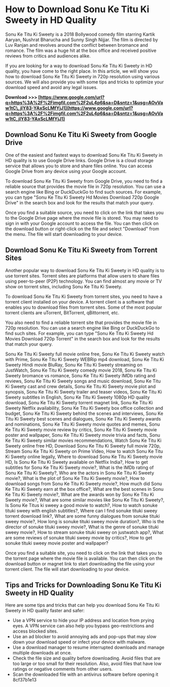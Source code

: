
 
# How to Download Sonu Ke Titu Ki Sweety in HD Quality
 
Sonu Ke Titu Ki Sweety is a 2018 Bollywood comedy film starring Kartik Aaryan, Nushrat Bharucha and Sunny Singh Nijjar. The film is directed by Luv Ranjan and revolves around the conflict between bromance and romance. The film was a huge hit at the box office and received positive reviews from critics and audiences alike.
 
If you are looking for a way to download Sonu Ke Titu Ki Sweety in HD quality, you have come to the right place. In this article, we will show you how to download Sonu Ke Titu Ki Sweety in 720p resolution using various sources. We will also provide you with some tips and tricks to optimize your download speed and avoid any legal issues.
 
**Download &gt;&gt;&gt; [https://www.google.com/url?q=https%3A%2F%2Fimgfil.com%2F2uL4p6&sa=D&sntz=1&usg=AOvVaw1tC\_jlY83-YAxScLMfYjJ1](https://www.google.com/url?q=https%3A%2F%2Fimgfil.com%2F2uL4p6&sa=D&sntz=1&usg=AOvVaw1tC_jlY83-YAxScLMfYjJ1)**


 
## Download Sonu Ke Titu Ki Sweety from Google Drive
 
One of the easiest and fastest ways to download Sonu Ke Titu Ki Sweety in HD quality is to use Google Drive links. Google Drive is a cloud storage service that allows you to store and share files online. You can access Google Drive from any device using your Google account.
 
To download Sonu Ke Titu Ki Sweety from Google Drive, you need to find a reliable source that provides the movie file in 720p resolution. You can use a search engine like Bing or DuckDuckGo to find such sources. For example, you can type "Sonu Ke Titu Ki Sweety Hd Movies Download 720p Google Drive" in the search box and look for the results that match your query.
 
Once you find a suitable source, you need to click on the link that takes you to the Google Drive page where the movie file is stored. You may need to sign in with your Google account to access the file. You can then click on the download button or right-click on the file and select "Download" from the menu. The file will start downloading to your device.
 
## Download Sonu Ke Titu Ki Sweety from Torrent Sites
 
Another popular way to download Sonu Ke Titu Ki Sweety in HD quality is to use torrent sites. Torrent sites are platforms that allow users to share files using peer-to-peer (P2P) technology. You can find almost any movie or TV show on torrent sites, including Sonu Ke Titu Ki Sweety.
 
To download Sonu Ke Titu Ki Sweety from torrent sites, you need to have a torrent client installed on your device. A torrent client is a software that enables you to download files from torrent sites. Some of the most popular torrent clients are uTorrent, BitTorrent, qBittorrent, etc.
 
You also need to find a reliable torrent site that provides the movie file in 720p resolution. You can use a search engine like Bing or DuckDuckGo to find such sites. For example, you can type "Sonu Ke Titu Ki Sweety Hd Movies Download 720p Torrent" in the search box and look for the results that match your query.
 
Sonu Ke Titu Ki Sweety full movie online free,  Sonu Ke Titu Ki Sweety watch with Prime,  Sonu Ke Titu Ki Sweety WEBRip mp4 download,  Sonu Ke Titu Ki Sweety Hindi movie BluRay,  Sonu Ke Titu Ki Sweety streaming on JustWatch,  Sonu Ke Titu Ki Sweety comedy movie 2018,  Sonu Ke Titu Ki Sweety bromance vs romance,  Sonu Ke Titu Ki Sweety IMDb rating and reviews,  Sonu Ke Titu Ki Sweety songs and music download,  Sonu Ke Titu Ki Sweety cast and crew details,  Sonu Ke Titu Ki Sweety movie plot and synopsis,  Sonu Ke Titu Ki Sweety trailer and teaser videos,  Sonu Ke Titu Ki Sweety subtitles in English,  Sonu Ke Titu Ki Sweety 1080p HD quality download,  Sonu Ke Titu Ki Sweety torrent magnet link,  Sonu Ke Titu Ki Sweety Netflix availability,  Sonu Ke Titu Ki Sweety box office collection and budget,  Sonu Ke Titu Ki Sweety behind the scenes and interviews,  Sonu Ke Titu Ki Sweety best scenes and dialogues,  Sonu Ke Titu Ki Sweety awards and nominations,  Sonu Ke Titu Ki Sweety movie quotes and memes,  Sonu Ke Titu Ki Sweety movie review by critics,  Sonu Ke Titu Ki Sweety movie poster and wallpaper,  Sonu Ke Titu Ki Sweety movie trivia and facts,  Sonu Ke Titu Ki Sweety similar movies recommendations,  Watch Sonu Ke Titu Ki Sweety online free HD,  Download Sonu Ke Titu Ki Sweety full movie 720p,  Stream Sonu Ke Titu Ki Sweety on Prime Video,  How to watch Sonu Ke Titu Ki Sweety online legally,  Where to download Sonu Ke Titu Ki Sweety movie HD,  Is Sonu Ke Titu Ki Sweety available on Netflix India?,  How to get subtitles for Sonu Ke Titu Ki Sweety movie?,  What is the IMDb rating of Sonu Ke Titu Ki Sweety?,  Who are the actors in Sonu Ke Titu Ki Sweety movie?,  What is the plot of Sonu Ke Titu Ki Sweety movie?,  How to download songs from Sonu Ke Titu Ki Sweety movie?,  How much did Sonu Ke Titu Ki Sweety earn at the box office?,  What are the best scenes in Sonu Ke Titu Ki Sweety movie?,  What are the awards won by Sonu Ke Titu Ki Sweety movie?,  What are some similar movies like Sonu Ke Titu Ki Sweety?,  Is Sonu Ke Titus ki sweey a good movie to watch?,  How to watch sonuke tituki sweey with english subtitles?,  Where can I find sonuke tituki sweey torrent download link?,  What are some funny dialogues from sonuke tituki sweey movie?,  How long is sonuke tituki sweey movie duration?,  Who is the director of sonuke tituki sweey movie?,  What is the genre of sonuke tituki sweey movie?,  How to stream sonuke tituki sweey on justwatch app?,  What are some reviews of sonuke tituki sweey movie by critics?,  How to get sonuke tituki sweey movie poster and wallpaper?
 
Once you find a suitable site, you need to click on the link that takes you to the torrent page where the movie file is available. You can then click on the download button or magnet link to start downloading the file using your torrent client. The file will start downloading to your device.
 
## Tips and Tricks for Downloading Sonu Ke Titu Ki Sweety in HD Quality
 
Here are some tips and tricks that can help you download Sonu Ke Titu Ki Sweety in HD quality faster and safer:
 
- Use a VPN service to hide your IP address and location from prying eyes. A VPN service can also help you bypass geo-restrictions and access blocked sites.
- Use an ad blocker to avoid annoying ads and pop-ups that may slow down your download speed or infect your device with malware.
- Use a download manager to resume interrupted downloads and manage multiple downloads at once.
- Check the file size and quality before downloading. Avoid files that are too large or too small for their resolution. Also, avoid files that have low ratings or negative comments from other users.
- Scan the downloaded file with an antivirus software before opening it 8cf37b1e13


